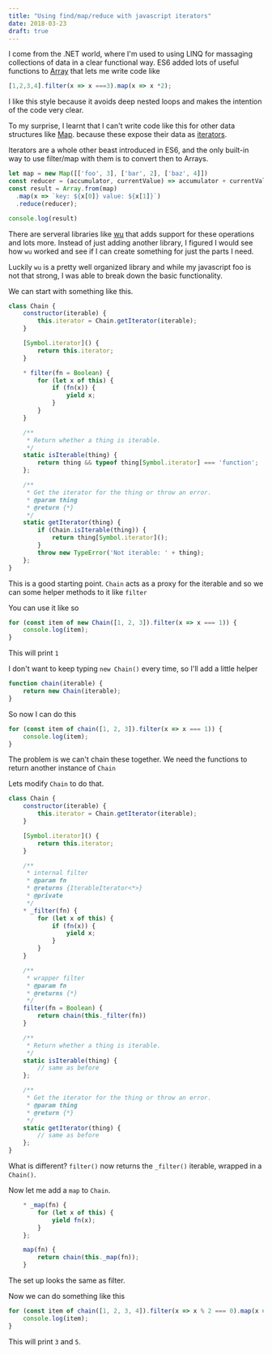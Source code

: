 ```yaml
---
title: "Using find/map/reduce with javascript iterators"
date: 2018-03-23
draft: true
---
```


I come from the .NET world, where I'm used to using LINQ for massaging
collections of data in a clear functional way. 
ES6 added lots of useful functions to [Array](https://developer.mozilla.org/en-US/docs/Web/JavaScript/Reference/Global_Objects/Array)
that lets me write code like

```js
[1,2,3,4].filter(x => x ===3).map(x => x *2);

```

I like this style because it avoids deep nested loops and makes the 
intention of the code very clear.

To my surprise, I learnt that I can't write code like this for other
data structures like [Map](https://developer.mozilla.org/en-US/docs/Web/JavaScript/Reference/Global_Objects/Map).
because these expose their data as [iterators](https://developer.mozilla.org/en-US/docs/Web/JavaScript/Reference/Iteration_protocols#The_iterator_protocol).

Iterators are a whole other beast introduced in ES6, and the only built-in way
to use filter/map with them is to convert then to Arrays.

```js
let map = new Map([['foo', 3], ['bar', 2], ['baz', 4]])
const reducer = (accumulator, currentValue) => accumulator + currentValue;
const result = Array.from(map)
  .map(x => `key: ${x[0]} value: ${x[1]}`)
  .reduce(reducer);

console.log(result)
```

There are serveral libraries like [wu](https://github.com/fitzgen/wu.js/) that 
adds support for these operations and lots more. 
Instead of just adding another library, I figured I would see how `wu`
worked and see if I can create something for just the parts I need.

Luckily `wu` is a pretty well organized library and while my
javascript foo is not that strong, 
I was able to break down the basic functionality.

We can start with something like this.

```js
class Chain {
	constructor(iterable) {
		this.iterator = Chain.getIterator(iterable);
	} 

	[Symbol.iterator]() {
		return this.iterator;
	}

	* filter(fn = Boolean) {
		for (let x of this) {
			if (fn(x)) {
				yield x;
			}
		}
	}

	/**
	 * Return whether a thing is iterable.
	 */
	static isIterable(thing) {
		return thing && typeof thing[Symbol.iterator] === 'function';
	};

	/**
	 * Get the iterator for the thing or throw an error.
	 * @param thing
	 * @return {*}
	 */
	static getIterator(thing) {
		if (Chain.isIterable(thing)) {
			return thing[Symbol.iterator]();
		}
		throw new TypeError('Not iterable: ' + thing);
	};
}
```
This is a good starting point.
`Chain` acts as a proxy for the iterable and so we can some helper methods to it like `filter`

You can use it like so

```js
for (const item of new Chain([1, 2, 3]).filter(x => x === 1)) {
	console.log(item);
}
```

This will print `1`

I don't want to keep typing `new Chain()` every time, so I'll add a little helper

```js
function chain(iterable) {
	return new Chain(iterable);
}
```

So now I can do this
```js
for (const item of chain([1, 2, 3]).filter(x => x === 1)) {
	console.log(item);
}
```

The problem is we can't chain these together. 
We need the functions to return another instance of `Chain`

Lets modify `Chain` to do that.

```js
class Chain {
	constructor(iterable) {
		this.iterator = Chain.getIterator(iterable);
	}

	[Symbol.iterator]() {
		return this.iterator;
	}

	/**
	 * internal filter
	 * @param fn
	 * @returns {IterableIterator<*>}
	 * @private
	 */
	* _filter(fn) {
		for (let x of this) {
			if (fn(x)) {
				yield x;
			}
		}
	}

	/**
	 * wrapper filter
	 * @param fn
	 * @returns {*}
	 */
	filter(fn = Boolean) {
		return chain(this._filter(fn))
	}

	/**
	 * Return whether a thing is iterable.
	 */
	static isIterable(thing) { 
		// same as before
	};

	/**
	 * Get the iterator for the thing or throw an error.
	 * @param thing
	 * @return {*}
	 */
	static getIterator(thing) {
		// same as before
	};
}
```

What is different?
`filter()` now returns the `_filter()` iterable, wrapped in a `Chain()`.

Now let me add a `map` to `Chain`.

```js
	* _map(fn) {
		for (let x of this) {
			yield fn(x);
		}
	};

	map(fn) {
		return chain(this._map(fn));
	}
```

The set up looks the same as filter.

Now we can do something like this

```js
for (const item of chain([1, 2, 3, 4]).filter(x => x % 2 === 0).map(x => x + 1)) {
	console.log(item);
}
```

This will print `3` and `5`.